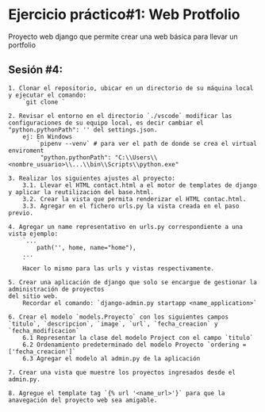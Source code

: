 # Ejercicio práctico#1: Web Protfolio 

Proyecto web django que permite crear una web básica para llevar un portfolio

## Sesión #4:

    1. Clonar el repositorio, ubicar en un directorio de su máquina local y ejecutar el comando:
        `git clone `
    
    2. Revisar el entorno en el directorio `./vscode` modificar las configuraciones de su equipo local, es decir cambiar el "python.pythonPath": '' del settings.json.
        ej: En Windows
            `pipenv --venv` # para ver el path de donde se crea el virtual enviroment
             "python.pythonPath": "C:\\Users\\<nombre_usuario>\\...\\bin\\Scripts\\python.exe"
    
    3. Realizar los siguientes ajustes al proyecto:
        3.1. Llevar el HTML contact.html a el motor de templates de django y aplicar la reutilización del base.html.
        3.2. Crear la vista que permita renderizar el HTML contac.html.
        3.3. Agregar en el fichero urls.py la vista creada en el paso previo.

    4. Agregar un name representativo en urls.py correspondiente a una vista ejemplo:
        `...
            path('', home, name="home"),
        ...
        ` 
        Hacer lo mismo para las urls y vistas respectivamente.
    
    5. Crear una aplicación de django que solo se encargue de gestionar la administración de proyectos
    del sitio web.
        Recordar el comando: `django-admin.py startapp <name_application>`

    6. Crear el modelo `models.Proyecto` con los siguientes campos `titulo`, `descripcion`, `image`, `url`, `fecha_creacion` y `fecha_modificacion`
        6.1 Representar la clase del modelo Project con el campo `titulo`
        6.2 Ordenamiento predeterminado del modelo Proyecto `ordering = ['fecha_creacion']`    
        6.3 Agregar el modelo al admin.py de la aplicación

    7. Crear una vista que muestre los proyectos ingresados desde el admin.py.

    8. Agregue el template tag `{% url '<name_url>'}` para que la anavegación del proyecto web sea amigable. 
    